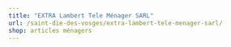```yaml
---
title: "EXTRA Lambert Tele Ménager SARL"
url: /saint-die-des-vosges/extra-lambert-tele-menager-sarl/
shop: articles ménagers
---
```


